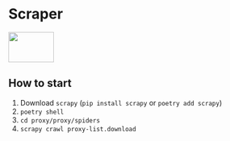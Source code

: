 # Scraper
<img src=https://github.com/szymonkonopek/Scraper/assets/54420112/8932c908-4e13-4f74-b024-e2b723e95567 width="90" height="60">

## How to start
1. Download ``scrapy`` (``pip install scrapy`` or ``poetry add scrapy``)
2. ``poetry shell``
3. ``cd proxy/proxy/spiders``
4. ``scrapy crawl proxy-list.download ``
